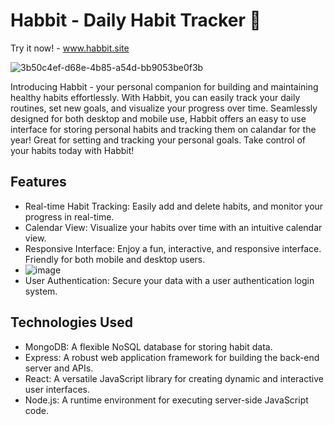 # Habbit - Daily Habit Tracker 🐸
Try it now! - www.habbit.site

![3b50c4ef-d68e-4b85-a54d-bb9053be0f3b](https://github.com/christopherdsmd/Habbit/assets/104523163/bd804c38-1f12-4422-97ba-a68fe88f25fb)

Introducing Habbit - your personal companion for building and maintaining healthy habits effortlessly. With Habbit, you can easily track your daily routines, set new goals, and visualize your progress over time. Seamlessly designed for both desktop and mobile use, Habbit offers an easy to use interface for storing personal habits and tracking them on calandar for the year! Great for setting and tracking your personal goals. Take control of your habits today with Habbit!

## Features

- Real-time Habit Tracking: Easily add and delete habits, and monitor your progress in real-time.
- Calendar View: Visualize your habits over time with an intuitive calendar view.
- Responsive Interface: Enjoy a fun, interactive, and responsive interface. Friendly for both mobile and desktop users.
- ![image](https://github.com/christopherdsmd/Habbit/assets/104523163/538d97e4-90a7-49ab-ac8d-eb664417d670)
- User Authentication: Secure your data with a user authentication login system.

## Technologies Used
- MongoDB: A flexible NoSQL database for storing habit data.
- Express: A robust web application framework for building the back-end server and APIs.
- React: A versatile JavaScript library for creating dynamic and interactive user interfaces.
- Node.js: A runtime environment for executing server-side JavaScript code.
